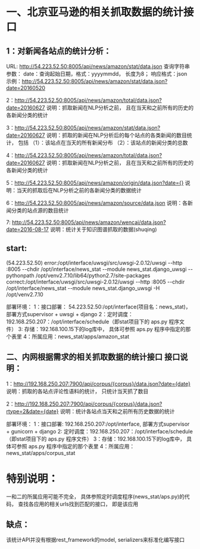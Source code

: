 一、北京亚马逊的相关抓取数据的统计接口
====================================
1：对新闻各站点的统计分析：
------------------------
URL: http://54.223.52.50:8005/api/news/amazon/stat/data.json
查询字符串参数：
date：查询起始日期，格式：yyyymmdd， 长度为8；
响应格式：json
示例：http://54.223.52.50:8005/api/news/amazon/stat/data.json?date=20160520

2：http://54.223.52.50:8005/api/news/amazon/total/data.json?date=20160627
说明：抓取新闻在NLP分析之前， 且在当天和之前所有的历史的各新闻分类的统计

3：http://54.223.52.50:8005/api/news/amazon/stat/data.json?date=20160627
说明：抓取的新闻在NLP分析后的每个站点的各类新闻的数目统计， 包括
（1）：该站点在当天的所有新闻分布
（2）：该站点的新闻分类的总数

4：http://54.223.52.50:8005/api/news/amazon/total/data.json?date=20160627
说明：抓取新闻在NLP分析之前， 且在当天和之前所有的历史的各新闻分类的统计

5：http://54.223.52.50:8005/api/news/amazon/origin/data.json?date={}
说明：当天的抓取后在NLP分析之前的各新闻分类的数据统计

6：http://54.223.52.50:8005/api/news/amazon/source/data.json
说明：各新闻分类的站点源的数目统计

7: http://54.223.52.50:8005/api/news/amazon/wencai/data.json?date=2016-08-17
说明：统计关于知识图谱抓取的数据(shuqing)

start:
------
(54.223.52.50)
error:/opt/interface/uwsgi/src/uwsgi-2.0.12/uwsgi --http :8005 --chdir /opt/interface/news_stat --module news_stat.django_uwsgi --pythonpath /opt/venv2.7.10/lib64/python2.7/site-packages
correct:/opt/interface/uwsgi/src/uwsgi-2.0.12/uwsgi --http :8005 --chdir /opt/interface/news_stat --module news_stat.django_uwsgi -H /opt/venv2.7.10

部署环境：
1：接口部署： 54.223.52.50:/opt/interface(项目名：news_stat)，部署方式supervisor + uwsgi + django
2：定时调度： 192.168.250.207：/opt/interface/schedule（即stat项目下的 aps.py 程序文件）
3: 存储：192.168.100.15下的log库中， 具体可参照 aps.py 程序中指定的那个表里
4：所属应用：news_stat/apps/amazon_stat

二、内网根据需求的相关抓取数据的统计接口
接口说明：
--------
1：http://192.168.250.207:7900/api/corpus/{corpus}/data.json?date={date}
说明：抓取的各站点评论性语料的统计， 只统计当天抓了数目

2：http://192.168.250.207:7900/api/corpus/{corpus}/data.json?rtype=2&date={date}
说明：统计各站点当天和之前所有历史数据的统计

部署环境：
1：接口部署: 192.168.250.207:/opt/interface, 部署方式supervisor + gunicorn + django
2: 定时调度：192.168.250.207：/opt/interface/schedule（即stat项目下的 aps.py 程序文件）
3：存储：192.168.100.15下的log库中， 具体可参照 aps.py 程序中指定的那个表里
4：所属应用：news_stat/apps/corpus_stat

特别说明：
=====
一和二的所属应用可能不完全， 具体参照定时调度程序(news_stat/aps.py)的代码， 查找各应用的相关urls找到匹配的接口， 即是该应用

缺点：
-----
该统计API并没有根据rest_framework的model, serializers来标准化编写接口